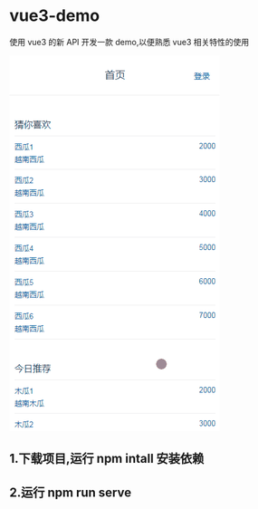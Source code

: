 # vue3-demo

使用 vue3 的新 API 开发一款 demo,以便熟悉 vue3 相关特性的使用

![image](https://github.com/kaygod/vue3-demo/blob/master/Animation.gif)

## 1.下载项目,运行 npm intall 安装依赖

## 2.运行 npm run serve
